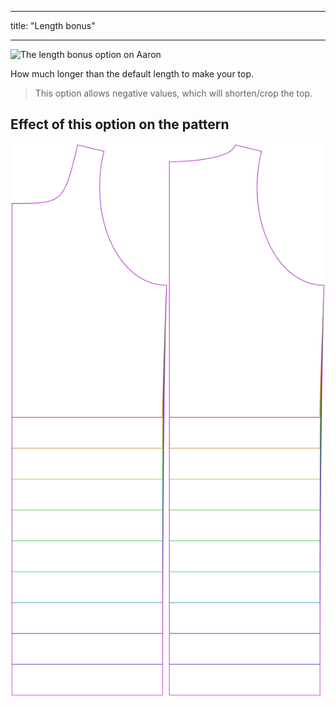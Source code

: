 ***

title: "Length bonus"

***

![The length bonus option on Aaron](./lengthbonus.svg)

How much longer than the default length to make your top.

> This option allows negative values, which will shorten/crop the top.

## Effect of this option on the pattern

![This image shows the effect of this option by superimposing several variants that have a different value for this option](aaron_lengthbonus_sample.svg "Effect of this option on the pattern")
